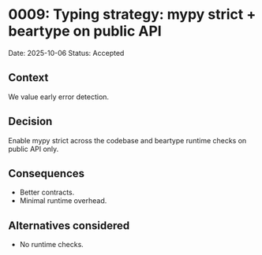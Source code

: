 
# 0009: Typing strategy: mypy strict + beartype on public API

Date: 2025-10-06
Status: Accepted

## Context

We value early error detection.

## Decision

Enable mypy strict across the codebase and beartype runtime checks on public API only.

## Consequences

* Better contracts.
* Minimal runtime overhead.

## Alternatives considered

* No runtime checks.
